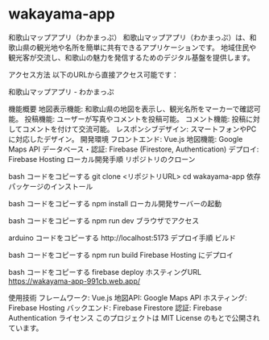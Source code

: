 # wakayama-app
和歌山マップアプリ（わかまっぷ）
和歌山マップアプリ（わかまっぷ）は、和歌山県の観光地や名所を簡単に共有できるアプリケーションです。
地域住民や観光客が交流し、和歌山の魅力を発信するためのデジタル基盤を提供します。

アクセス方法
以下のURLから直接アクセス可能です：

和歌山マップアプリ - わかまっぷ

機能概要
地図表示機能: 和歌山県の地図を表示し、観光名所をマーカーで確認可能。
投稿機能: ユーザーが写真やコメントを投稿可能。
コメント機能: 投稿に対してコメントを付けて交流可能。
レスポンシブデザイン: スマートフォンやPCに対応したデザイン。
開発環境
フロントエンド: Vue.js
地図機能: Google Maps API
データベース・認証: Firebase (Firestore, Authentication)
デプロイ: Firebase Hosting
ローカル開発手順
リポジトリのクローン

bash
コードをコピーする
git clone <リポジトリURL>
cd wakayama-app
依存パッケージのインストール

bash
コードをコピーする
npm install
ローカル開発サーバーの起動

bash
コードをコピーする
npm run dev
ブラウザでアクセス

arduino
コードをコピーする
http://localhost:5173
デプロイ手順
ビルド

bash
コードをコピーする
npm run build
Firebase Hosting にデプロイ

bash
コードをコピーする
firebase deploy
ホスティングURL https://wakayama-app-991cb.web.app/

使用技術
フレームワーク: Vue.js
地図API: Google Maps API
ホスティング: Firebase Hosting
バックエンド: Firebase Firestore
認証: Firebase Authentication
ライセンス
このプロジェクトは MIT License のもとで公開されています。

